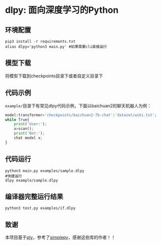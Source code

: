 # dlpy: 面向深度学习的Python

## 环境配置
```shell
pip3 install -r requirements.txt
alias dlpy='python3 main.py' #如果需要cli直接运行
```

## 模型下载

将模型下载到checkpoints目录下或者自定义目录下

## 代码示例

`example/`目录下有常见dlpy代码示例，下面以baichuan2的聊天机器人为例：
```python
model:transformer='checkpoints/baichuan2-7b-chat':'dataset/wiki.txt';
while True{
    print('User:');
    x=scan();
    print('Bot:');
    chat model x;
}
```

## 代码运行
```shell
python3 main.py examples/sample.dlpy
#快捷运行
dlpy example/sample.dlpy
```

## 编译器完整运行结果
```shell
python3 test.py examples/if.dlpy
```

## 致谢
本项目基于[ply](https://github.com/dabeaz/ply)，参考了[simplepy](https://github.com/kgruszowski/simplepy)，感谢这些库的作者！！